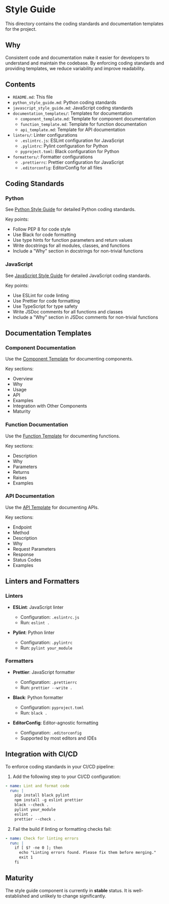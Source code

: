 # Style Guide

<!-- MEMORY_ANCHOR: style_guide_documentation -->

This directory contains the coding standards and documentation templates for the project.

## Why

Consistent code and documentation make it easier for developers to understand and maintain the codebase. By enforcing coding standards and providing templates, we reduce variability and improve readability.

## Contents

- `README.md`: This file
- `python_style_guide.md`: Python coding standards
- `javascript_style_guide.md`: JavaScript coding standards
- `documentation_templates/`: Templates for documentation
  - `component_template.md`: Template for component documentation
  - `function_template.md`: Template for function documentation
  - `api_template.md`: Template for API documentation
- `linters/`: Linter configurations
  - `.eslintrc.js`: ESLint configuration for JavaScript
  - `.pylintrc`: Pylint configuration for Python
  - `pyproject.toml`: Black configuration for Python
- `formatters/`: Formatter configurations
  - `.prettierrc`: Prettier configuration for JavaScript
  - `.editorconfig`: EditorConfig for all files

## Coding Standards

### Python

See [Python Style Guide](python_style_guide.md) for detailed Python coding standards.

Key points:
- Follow PEP 8 for code style
- Use Black for code formatting
- Use type hints for function parameters and return values
- Write docstrings for all modules, classes, and functions
- Include a "Why" section in docstrings for non-trivial functions

### JavaScript

See [JavaScript Style Guide](javascript_style_guide.md) for detailed JavaScript coding standards.

Key points:
- Use ESLint for code linting
- Use Prettier for code formatting
- Use TypeScript for type safety
- Write JSDoc comments for all functions and classes
- Include a "Why" section in JSDoc comments for non-trivial functions

## Documentation Templates

### Component Documentation

Use the [Component Template](documentation_templates/component_template.md) for documenting components.

Key sections:
- Overview
- Why
- Usage
- API
- Examples
- Integration with Other Components
- Maturity

### Function Documentation

Use the [Function Template](documentation_templates/function_template.md) for documenting functions.

Key sections:
- Description
- Why
- Parameters
- Returns
- Raises
- Examples

### API Documentation

Use the [API Template](documentation_templates/api_template.md) for documenting APIs.

Key sections:
- Endpoint
- Method
- Description
- Why
- Request Parameters
- Response
- Status Codes
- Examples

## Linters and Formatters

### Linters

- **ESLint**: JavaScript linter
  - Configuration: `.eslintrc.js`
  - Run: `eslint .`

- **Pylint**: Python linter
  - Configuration: `.pylintrc`
  - Run: `pylint your_module`

### Formatters

- **Prettier**: JavaScript formatter
  - Configuration: `.prettierrc`
  - Run: `prettier --write .`

- **Black**: Python formatter
  - Configuration: `pyproject.toml`
  - Run: `black .`

- **EditorConfig**: Editor-agnostic formatting
  - Configuration: `.editorconfig`
  - Supported by most editors and IDEs

## Integration with CI/CD

To enforce coding standards in your CI/CD pipeline:

1. Add the following step to your CI/CD configuration:

```yaml
- name: Lint and format code
  run: |
    pip install black pylint
    npm install -g eslint prettier
    black --check .
    pylint your_module
    eslint .
    prettier --check .
```

2. Fail the build if linting or formatting checks fail:

```yaml
- name: Check for linting errors
  run: |
    if [ $? -ne 0 ]; then
      echo "Linting errors found. Please fix them before merging."
      exit 1
    fi
```

## Maturity

The style guide component is currently in **stable** status. It is well-established and unlikely to change significantly. 